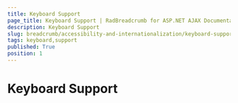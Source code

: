```yaml
---
title: Keyboard Support
page_title: Keyboard Support | RadBreadcrumb for ASP.NET AJAX Documentation
description: Keyboard Support
slug: breadcrumb/accessibility-and-internationalization/keyboard-support
tags: keyboard,support
published: True
position: 1
---
```


# Keyboard Support



